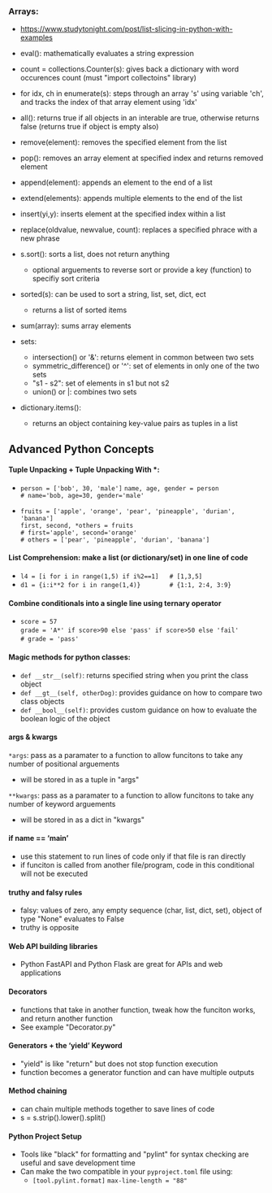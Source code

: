 ### Arrays: 
- https://www.studytonight.com/post/list-slicing-in-python-with-examples
- eval(): mathematically evaluates a string expression
- count = collections.Counter(s): gives back a dictionary with word occurences count (must "import collectoins" library)
- for idx, ch in enumerate(s): steps through an array 's' using variable 'ch', and tracks the index of that array element using 'idx'
- all(): returns true if all objects in an interable are true, otherwise returns false (returns true if object is empty also)
- remove(element): removes the specified element from the list
- pop(): removes an array element at specified index and returns removed element
- append(element): appends an element to the end of a list
- extend(elements): appends multiple elements to the end of the list
- insert(yi,y): inserts element at the specified index within a list
- replace(oldvalue, newvalue, count): replaces a specified phrace with a new phrase
- s.sort(): sorts a list, does not return anything
  - optional arguements to reverse sort or provide a key (function) to specifiy sort criteria
- sorted(s): can be used to sort a string, list, set, dict, ect
  - returns a list of sorted items
- sum(array): sums array elements

- sets:
  - intersection() or '&': returns element in common between two sets
  - symmetric_difference() or '^': set of elements in only one of the two sets
  - "s1 - s2": set of elements in s1 but not s2
  - union() or |: combines two sets

- dictionary.items():
  - returns an object containing key-value pairs as tuples in a list


## Advanced Python Concepts
#### Tuple Unpacking + Tuple Unpacking With *:
- `person = ['bob', 30, 'male']`
  `name, age, gender = person`  
  `# name='bob, age=30, gender='male'`  
  
- `fruits = ['apple', 'orange', 'pear', 'pineapple', 'durian', 'banana']`  
  `first, second, *others = fruits`  
  `# first='apple', second='orange'`  
  `# others = ['pear', 'pineapple', 'durian', 'banana']`  

#### List Comprehension: make a list (or dictionary/set) in one line of code
- `l4 = [i for i in range(1,5) if i%2==1]   # [1,3,5]`
- `d1 = {i:i**2 for i in range(1,4)}        # {1:1, 2:4, 3:9}`  

#### Combine conditionals into a single line using ternary operator
- `score = 57`  
  `grade = 'A*' if score>90 else 'pass' if score>50 else 'fail'`  
  `# grade = 'pass'`

#### Magic methods for python classes:
- `def __str__(self)`: returns specified string when you print the class object
- `def __gt__(self, otherDog)`: provides guidance on how to compare two class objects
- `def __bool__(self)`: provides custom guidance on how to evaluate the boolean logic of the object

#### args & kwargs
`*args`: pass as a paramater to a function to allow funcitons to take any number of positional arguements
  - will be stored in as a tuple in "args"

`**kwargs`: pass as a paramater to a function to allow funcitons to take any number of keyword arguements
  - will be stored in as a dict in "kwargs"  

#### if __name__ == ‘__main__’
- use this statement to run lines of code only if that file is ran directly
- if funciton is called from another file/program, code in this conditional will not be executed

#### truthy and falsy rules
- falsy: values of zero, any empty sequence (char, list, dict, set), object of type "None" evaluates to False
- truthy is opposite

#### Web API building libraries
- Python FastAPI and Python Flask are great for APIs and web applications

#### Decorators
- functions that take in another function, tweak how the funciton works, and return another function
- See example "Decorator.py"

#### Generators + the ‘yield’ Keyword
- "yield" is like "return" but does not stop function execution
- function becomes a generator function and can have multiple outputs

#### Method chaining
- can chain multiple methods together to save lines of code
- s = s.strip().lower().split()
  
#### Python Project Setup
- Tools like "black" for formatting and "pylint" for syntax checking are useful and save development time
- Can make the two compatible in your `pyproject.toml` file using:
  - `[tool.pylint.format]`
    `max-line-length = "88"`
